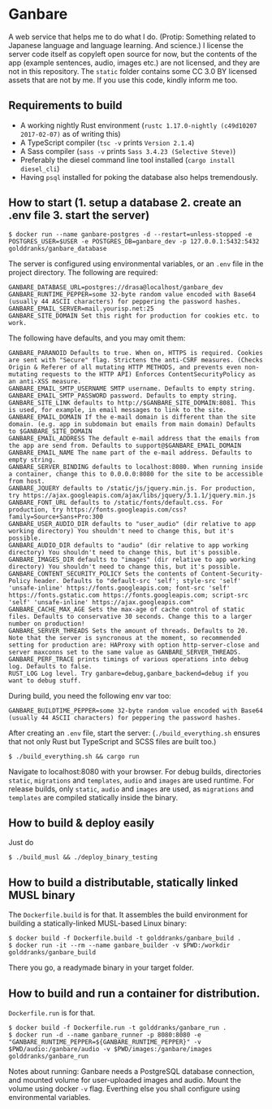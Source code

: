 # Ganbare
A web service that helps me to do what I do. (Protip: Something related to Japanese language and language learning. And science.) I license the server code itself as copyleft open source for now, but the contents of the app (example sentences, audio, images etc.) are not licensed, and they are not in this repository. The `static` folder contains some CC 3.0 BY licensed assets that are not by me. If you use this code, kindly inform me too.

## Requirements to build

* A working nightly Rust environment (`rustc 1.17.0-nightly (c49d10207 2017-02-07)` as of writing this)
* A TypeScript compiler (`tsc -v` prints `Version 2.1.4`)
* A Sass compiler (`sass -v` prints `Sass 3.4.23 (Selective Steve)`)
* Preferably the diesel command line tool installed (`cargo install diesel_cli`)
* Having `psql` installed for poking the database also helps tremendously.

## How to start (1. setup a database 2. create an .env file 3. start the server)

    $ docker run --name ganbare-postgres -d --restart=unless-stopped -e POSTGRES_USER=$USER -e POSTGRES_DB=ganbare_dev -p 127.0.0.1:5432:5432 golddranks/ganbare_database

The server is configured using environmental variables, or an `.env` file in the project directory. The following are required:

    GANBARE_DATABASE_URL=postgres://drasa@localhost/ganbare_dev
    GANBARE_RUNTIME_PEPPER=some 32-byte random value encoded with Base64 (usually 44 ASCII characters) for peppering the password hashes.
    GANBARE_EMAIL_SERVER=mail.yourisp.net:25
    GANBARE_SITE_DOMAIN Set this right for production for cookies etc. to work.

The following have defaults, and you may omit them:

    GANBARE_PARANOID Defaults to true. When on, HTTPS is required. Cookies are sent with "Secure" flag. Strictens the anti-CSRF measures. (Checks Origin & Referer of all mutating HTTP METHODS, and prevents even non-mutating requests to the HTTP API) Enforces ContentSecurityPolicy as an anti-XSS measure.
    GANBARE_EMAIL_SMTP_USERNAME SMTP username. Defaults to empty string.
    GANBARE_EMAIL_SMTP_PASSWORD password. Defaults to empty string.
    GANBARE_SITE_LINK defaults to http://$GANBARE_SITE_DOMAIN:8081. This is used, for example, in email messages to link to the site.
    GANBARE_EMAIL_DOMAIN If the e-mail domain is different than the site domain. (e.g. app in subdomain but emails from main domain) Defaults to $GANBARE_SITE_DOMAIN
    GANBARE_EMAIL_ADDRESS The default e-mail address that the emails from the app are send from. Defaults to support@$GANBARE_EMAIL_DOMAIN
    GANBARE_EMAIL_NAME The name part of the e-mail address. Defaults to empty string.
    GANBARE_SERVER_BINDING defaults to localhost:8080. When running inside a container, change this to 0.0.0.0:8080 for the site to be accessible from host.
    GANBARE_JQUERY defaults to /static/js/jquery.min.js. For production, try https://ajax.googleapis.com/ajax/libs/jquery/3.1.1/jquery.min.js
    GANBARE_FONT_URL defaults to /static/fonts/default.css. For production, try https://fonts.googleapis.com/css?family=Source+Sans+Pro:300
    GANBARE_USER_AUDIO_DIR defaults to "user_audio" (dir relative to app working directory) You shouldn't need to change this, but it's possible.
    GANBARE_AUDIO_DIR defaults to "audio" (dir relative to app working directory) You shouldn't need to change this, but it's possible.
    GANBARE_IMAGES_DIR defaults to "images" (dir relative to app working directory) You shouldn't need to change this, but it's possible.
    GANBARE_CONTENT_SECURITY_POLICY Sets the contents of Content-Security-Policy header. Defaults to "default-src 'self'; style-src 'self' 'unsafe-inline' https://fonts.googleapis.com; font-src 'self' https://fonts.gstatic.com https://fonts.googleapis.com; script-src 'self' 'unsafe-inline' https://ajax.googleapis.com"
    GANBARE_CACHE_MAX_AGE Sets the max-age of cache control of static files. Defaults to conservative 30 seconds. Change this to a larger number on production!
    GANBARE_SERVER_THREADS Sets the amount of threads. Defaults to 20. Note that the server is syncronous at the moment, so recommended setting for production are: HAProxy with option http-server-close and server maxconns set to the same value as GANBARE_SERVER_THREADS.
    GANBARE_PERF_TRACE prints timings of various operations into debug log. Defaults to false.
    RUST_LOG Log level. Try ganbare=debug,ganbare_backend=debug if you want to debug stuff.

During build, you need the following env var too: 

    GANBARE_BUILDTIME_PEPPER=some 32-byte random value encoded with Base64 (usually 44 ASCII characters) for peppering the password hashes.

After creating an `.env` file, start the server: (`./build_everything.sh` ensures that not only Rust but TypeScript and SCSS files are built too.)

    $ ./build_everything.sh && cargo run

Navigate to localhost:8080 with your browser. For debug builds, directories `static`, `migrations` and `templates`, `audio` and `images` are used runtime.
For release builds, only `static`, `audio` and `images` are used, as `migrations` and `templates` are compiled statically inside the binary.

## How to build & deploy easily
Just do

    $ ./build_musl && ./deploy_binary_testing

## How to build a distributable, statically linked MUSL binary

The `Dockerfile.build` is for that. It assembles the build environment for building a statically-linked MUSL-based Linux binary:

    $ docker build -f Dockerfile.build -t golddranks/ganbare_build .
    $ docker run -it --rm --name ganbare_builder -v $PWD:/workdir golddranks/ganbare_build

There you go, a readymade binary in your target folder.

## How to build and run a container for distribution.

`Dockerfile.run` is for that.

    $ docker build -f Dockerfile.run -t golddranks/ganbare_run .
    $ docker run -d --name ganbare_runner -p 8080:8080 -e "GANBARE_RUNTIME_PEPPER=${GANBARE_RUNTIME_PEPPER}" -v $PWD/audio:/ganbare/audio -v $PWD/images:/ganbare/images golddranks/ganbare_run

Notes about running: Ganbare needs a PostgreSQL database connection, and mounted volume for user-uploaded images and audio.
Mount the volume using docker `-v` flag. Everthing else you shall configure using environmental variables.

